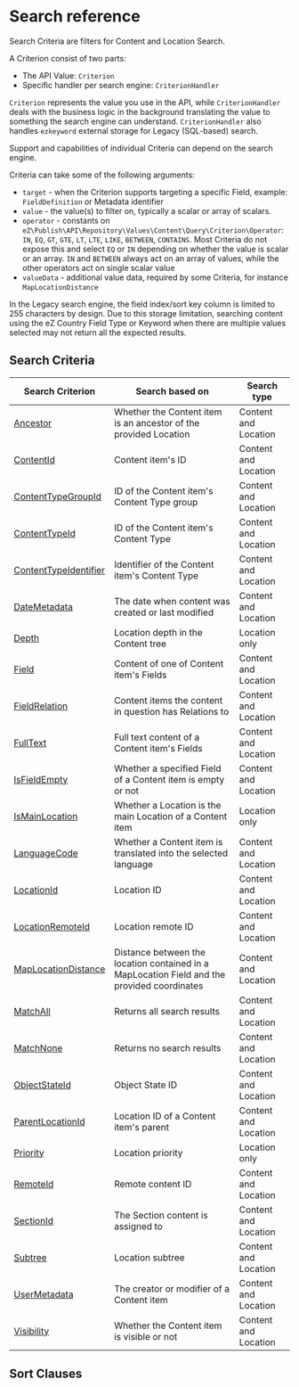 # Search reference

Search Criteria are filters for Content and Location Search.

A Criterion consist of two parts:

- The API Value: `Criterion`
- Specific handler per search engine: `CriterionHandler`

`Criterion` represents the value you use in the API, while `CriterionHandler` deals with the business logic in the background translating the value to something the search engine can understand. `CriterionHandler` also handles `ezkeyword` external storage for Legacy (SQL-based) search.

Support and capabilities of individual Criteria can depend on the search engine.

Criteria can take some of the following arguments:

- `target` - when the Criterion supports targeting a specific Field, example: `FieldDefinition` or Metadata identifier
- `value` - the value(s) to filter on, typically a scalar or array of scalars.
- `operator` - constants on `eZ\Publish\API\Repository\Values\Content\Query\Criterion\Operator`: `IN`, `EQ`, `GT`, `GTE`, `LT`, `LTE`, `LIKE`, `BETWEEN`, `CONTAINS`. Most Criteria do not expose this and select `EQ` or `IN` depending on whether the value is scalar or an array. `IN` and `BETWEEN` always act on an array of values, while the other operators act on single scalar value
- `valueData` - additional value data, required by some Criteria, for instance `MapLocationDistance`

In the Legacy search engine, the field index/sort key column is limited to 255 characters by design.
Due to this storage limitation, searching content using the eZ Country Field Type or Keyword when there are multiple values selected may not return all the expected results.

## Search Criteria

|Search Criterion|Search based on|Search type|
|-----|-----|-----|
|[Ancestor](criteria_reference/ancestor_criterion.md)|Whether the Content item is an ancestor of the provided Location|Content and Location|
|[ContentId](criteria_reference/contentid_criterion.md)|Content item's ID|Content and Location|
|[ContentTypeGroupId](criteria_reference/contenttypegroupid_criterion.md)|ID of the Content item's Content Type group|Content and Location|
|[ContentTypeId](criteria_reference/contenttypeid_criterion.md)|ID of the Content item's Content Type|Content and Location|
|[ContentTypeIdentifier](criteria_reference/contenttypeidentifier_criterion.md)|Identifier of the Content item's Content Type|Content and Location|
|[DateMetadata](criteria_reference/datemetadata_criterion.md)|The date when content was created or last modified|Content and Location|
|[Depth](criteria_reference/depth_criterion.md)|Location depth in the Content tree|Location only|
|[Field](criteria_reference/field_criterion.md)|Content of one of Content item's Fields|Content and Location|
|[FieldRelation](criteria_reference/fieldrelation_criterion.md)|Content items the content in question has Relations to|Content and Location|
|[FullText](criteria_reference/fulltext_criterion.md)|Full text content of a Content item's Fields|Content and Location|
|[IsFieldEmpty](criteria_reference/isfieldempty_criterion.md)|Whether a specified Field of a Content item is empty or not|Content and Location
|[IsMainLocation](criteria_reference/ismainlocation_criterion.md)|Whether a Location is the main Location of a Content item|Location only|
|[LanguageCode](criteria_reference/languagecode_criterion.md)|Whether a Content item is translated into the selected language|Content and Location|
|[LocationId](criteria_reference/locationid_criterion.md)|Location ID|Content and Location|
|[LocationRemoteId](criteria_reference/locationremoteid_criterion.md)|Location remote ID|Content and Location|
|[MapLocationDistance](criteria_reference/maplocationdistance_criterion.md)|Distance between the location contained in a MapLocation Field and the provided coordinates|Content and Location|
|[MatchAll](criteria_reference/matchall_criterion.md)|Returns all search results|Content and Location|
|[MatchNone](criteria_reference/matchnone_criterion.md)|Returns no search results|Content and Location|
|[ObjectStateId](criteria_reference/objectstateid_criterion.md)|Object State ID|Content and Location|
|[ParentLocationId](criteria_reference/parentlocationid_criterion.md)|Location ID of a Content item's parent|Content and Location|
|[Priority](criteria_reference/priority_criterion.md)|Location priority|Location only|
|[RemoteId](criteria_reference/remoteid_criterion.md)|Remote content ID|Content and Location|
|[SectionId](criteria_reference/sectionid_criterion.md)|The Section content is assigned to|Content and Location|
|[Subtree](criteria_reference/subtree_criterion.md)|Location subtree|Content and Location|
|[UserMetadata](criteria_reference/usermetadata_criterion.md)|The creator or modifier of a Content item|Content and Location|
|[Visibility](criteria_reference/visibility_criterion.md)|Whether the Content item is visible or not|Content and Location|

## Sort Clauses
